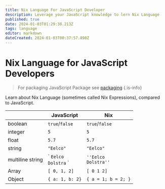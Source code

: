 ```yaml
---
title: Nix Language For JavaScript Developer
description: Leverage your JavaScript knowledge to lern Nix Language
published: true
date: 2024-01-03T01:29:38.213Z
tags: language
editor: markdown
dateCreated: 2024-01-03T00:37:57.898Z
---
```


# Nix Language for JavaScript Developers


> For packaging JavaScript Package see [packaging](/nix/packaging/)
{.is-info}

Learn about Nix Language (sometimes called Nix Expressions), compared to JavaScript.

|  | JavaScript | Nix |
|---|---|---|
| boolean  | `true`/`false` | `true`/`false` |
| integer | `5` | `5` |
| float | `5.7` | `5.7` |
| string | `"Eelco"` | `"Eelco"` |
| multiline string |\` `Eelco`<br/>`Dolstra` \` | `''Eelco`<br/>`Dolstra''` |
| Array | `[ 0, 1, 2]` | `[ 0 1 2]` |
| Object | `{ a: 1, b: 2}` | `{ a = 1; b = 2; }` |